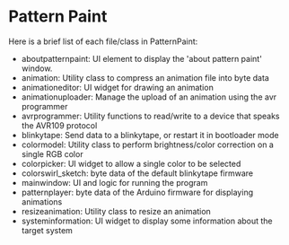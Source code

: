 Pattern Paint
=============

Here is a brief list of each file/class in PatternPaint:

- aboutpatternpaint: UI element to display the 'about pattern paint' window.
- animation: Utility class to compress an animation file into byte data
- animationeditor: UI widget for drawing an animation
- animationuploader: Manage the upload of an animation using the avr programmer
- avrprogrammer: Utility functions to read/write to a device that speaks the AVR109 protocol
- blinkytape: Send data to a blinkytape, or restart it in bootloader mode
- colormodel: Utility class to perform brightness/color correction on a single RGB color
- colorpicker: UI widget to allow a single color to be selected
- colorswirl_sketch: byte data of the default blinkytape firmware
- mainwindow: UI and logic for running the program
- patternplayer: byte data of the Arduino firmware for displaying animations
- resizeanimation: Utility class to resize an animation
- systeminformation: UI widget to display some information about the target system
